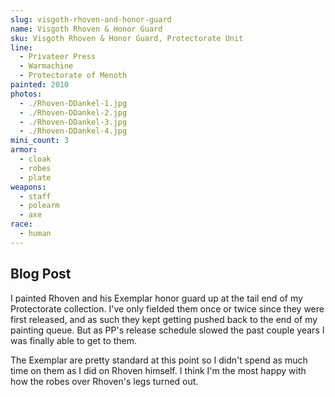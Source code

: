 ```yaml
---
slug: visgoth-rhoven-and-honor-guard
name: Visgoth Rhoven & Honor Guard
sku: Visgoth Rhoven & Honor Guard, Protectorate Unit
line:
  - Privateer Press
  - Warmachine
  - Protectorate of Menoth
painted: 2010
photos:
  - ./Rhoven-DDankel-1.jpg
  - ./Rhoven-DDankel-2.jpg
  - ./Rhoven-DDankel-3.jpg
  - ./Rhoven-DDankel-4.jpg
mini_count: 3
armor:
  - cloak
  - robes
  - plate
weapons:
  - staff
  - polearm
  - axe
race:
  - human
---
```


## Blog Post

I painted Rhoven and his Exemplar honor guard up at the tail end of my Protectorate collection. I've only fielded them once or twice since they were first released, and as such they kept getting pushed back to the end of my painting queue. But as PP's release schedule slowed the past couple years I was finally able to get to them.

The Exemplar are pretty standard at this point so I didn't spend as much time on them as I did on Rhoven himself. I think I'm the most happy with how the robes over Rhoven's legs turned out.
